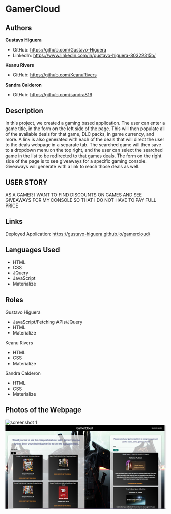 # **GamerCloud**

## Authors

**Gustavo Higuera**
* GitHub: https://github.com/Gustavo-Higuera
* LinkedIn: https://www.linkedin.com/in/gustavo-higuera-80322315b/

**Keanu Rivers**
* GitHub: https://github.com/KeanuRivers

**Sandra Calderon**
* GitHub: https://github.com/sandra816

## Description

In this project, we created a gaming based application. The user can enter a game title, in the form on the left side of the page. This will then populate all of the available deals for that game, DLC packs, in game currency, and more. A link is also generated with each of the deals that will direct the user to the deals webpage in a separate tab. The searched game will then save to a dropdown menu on the top right, and the user can select the searched game in the list to be redirected to that games deals. The form on the right side of the page is to see giveaways for a specific gaming console. Giveaways will generate with a link to reach those deals as well.  

## USER STORY 

AS A GAMER
I WANT TO FIND DISCOUNTS ON GAMES AND SEE GIVEAWAYS FOR MY CONSOLE
SO THAT I DO NOT HAVE TO PAY FULL PRICE

## Links

Deployed Application:
https://gustavo-higuera.github.io/gamercloud/

## Languages Used

- HTML
- CSS
- JQuery
- JavaScript
- Materialize

## Roles
Gustavo Higuera 
- JavaScript/Fetching APIs/JQuery
- HTML
- Materialize

Keanu Rivers
- HTML
- CSS
- Materialize

Sandra Calderon
- HTML
- CSS
- Materialize


## Photos of the Webpage
![screenshot 1](./assets/images/2022-08-10.png)
![screenshot 2](./assets/images/2022-08-10%20(1).png)
